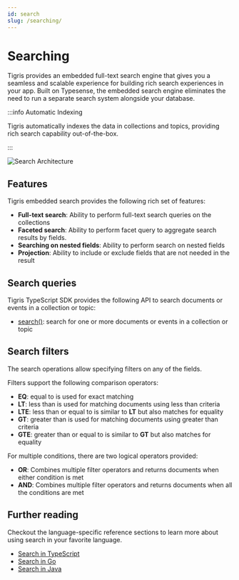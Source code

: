 ```yaml
---
id: search
slug: /searching/
---
```


# Searching

Tigris provides an embedded full-text search engine that gives you a
seamless and scalable experience for building rich search experiences in
your app. Built on Typesense, the embedded search engine eliminates the need
to run a separate search system alongside your database.

:::info Automatic Indexing

Tigris automatically indexes the data in collections and topics,
providing rich search capability out-of-the-box.

:::

![Search Architecture](/img/search.jpg)

## Features

Tigris embedded search provides the following rich set of features:

- **Full-text search**: Ability to perform full-text search queries on the
  collections
- **Faceted search**: Ability to perform facet query to aggregate search
  results by fields.
- **Searching on nested fields**: Ability to perform search on nested fields
- **Projection**: Ability to include or exclude fields that are not needed in
  the result

## Search queries

Tigris TypeScript SDK provides the following API to search documents or events
in a collection or topic:

- [search()](../typescript/database/search#searching-for-documents): search for one
  or more documents or events in a collection or topic

## Search filters

The search operations allow specifying filters on any of the fields.

Filters support the following comparison operators:

- **EQ**: equal to is used for exact matching
- **LT**: less than is used for matching documents using less than criteria
- **LTE**: less than or equal to is similar to **LT** but also matches for
  equality
- **GT**: greater than is used for matching documents using greater than
  criteria
- **GTE**: greater than or equal to is similar to **GT** but also matches
  for equality

For multiple conditions, there are two logical operators provided:

- **OR**: Combines multiple filter operators and returns documents when
  either condition is met
- **AND**: Combines multiple filter operators and returns documents when all
  the conditions are met

## Further reading

Checkout the language-specific reference sections to learn more about
using search in your favorite language.

- [Search in TypeScript](../typescript/database/search)
- [Search in Go](../golang/database/search)
- [Search in Java](../java/database/search)
